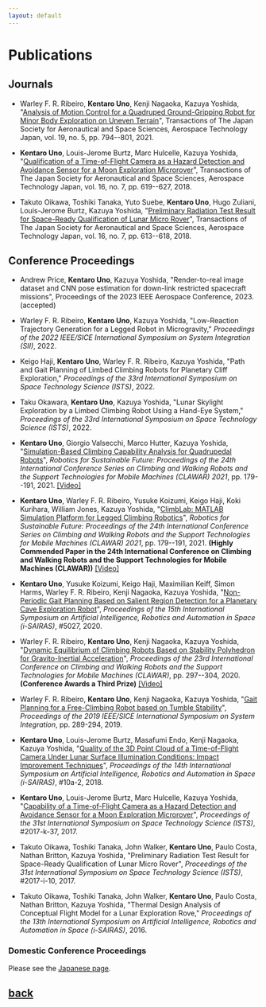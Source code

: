 ```yaml
---
layout: default
---
```


# Publications

## Journals
* Warley F. R. Ribeiro, **Kentaro Uno**, Kenji Nagaoka, Kazuya Yoshida, "[Analysis of Motion Control for a Quadruped Ground-Gripping Robot for Minor Body Exploration on Uneven Terrain](https://www.jstage.jst.go.jp/article/tastj/19/5/19_19.794/_article)", Transactions of The Japan Society for Aeronautical and Space Sciences, Aerospace Technology Japan, vol. 19, no. 5, pp. 794--801, 2021.

* **Kentaro Uno**, Louis-Jerome Burtz, Marc Hulcelle, Kazuya Yoshida, "[Qualification of a Time-of-Flight Camera as a Hazard Detection and Avoidance Sensor for a Moon Exploration Microrover](https://www.jstage.jst.go.jp/article/tastj/16/7/16_619/_article/-char/en)", Transactions of The Japan Society for Aeronautical and Space Sciences, Aerospace Technology Japan, vol. 16, no. 7, pp. 619--627, 2018.

* Takuto Oikawa, Toshiki Tanaka, Yuto Suebe, **Kentaro Uno**, Hugo Zuliani, Louis-Jerome Burtz, Kazuya Yoshida, "[Preliminary Radiation Test Result for Space-Ready Qualification of Lunar Micro Rover](https://www.jstage.jst.go.jp/article/tastj/16/7/16_613/_article/-char/en)", Transactions of The Japan Society for Aeronautical and Space Sciences, Aerospace Technology Japan, vol. 16, no. 7, pp. 613--618, 2018. 

## Conference Proceedings

<!-- * Takuya Kato, **Kentaro Uno**, Kazuya Yoshida, ICRA2023 -->

<!-- * Takuya Kato, **Kentaro Uno**, Kazuya Yoshida, ROBIO2022 -->

* Andrew Price, **Kentaro Uno**, Kazuya Yoshida, "Render-to-real image dataset and CNN pose estimation for down-link restricted spacecraft missions", Proceedings of the 2023 IEEE Aerospace Conference, 2023. (accepted)

* Warley F. R. Ribeiro, **Kentaro Uno**, Kazuya Yoshida, "Low-Reaction Trajectory Generation for a Legged Robot in Microgravity," *Proceedings of the 2022 IEEE/SICE International Symposium on System Integration (SII)*, 2022.

* Keigo Haji, **Kentaro Uno**, Warley F. R. Ribeiro, Kazuya Yoshida, "Path and Gait Planning of Limbed Climbing Robots for Planetary Cliff Exploration," *Proceedings of the 33rd International Symposium on Space Technology Science (ISTS)*, 2022.

* Taku Okawara, **Kentaro Uno**, Kazuya Yoshida, "Lunar Skylight Exploration by a Limbed Climbing Robot Using a Hand-Eye System," *Proceedings of the 33rd International Symposium on Space Technology Science (ISTS)*, 2022.

* **Kentaro Uno**, Giorgio Valsecchi, Marco Hutter, Kazuya Yoshida, "[Simulation-Based Climbing Capability Analysis for Quadrupedal Robots](https://doi.org/10.1007/978-3-030-86294-7_16)", *Robotics for Sustainable Future: Proceedings of the 24th International Conference Series on Climbing and Walking Robots and the Support Technologies for Mobile Machines (CLAWAR) 2021*, pp. 179--191, 2021. [[Video]](https://www.youtube.com/watch?v=dEEmm8hlXPU)

* **Kentaro Uno**, Warley F. R. Ribeiro, Yusuke Koizumi, Keigo Haji, Koki Kurihara, William Jones, Kazuya Yoshida, "[ClimbLab: MATLAB Simulation Platform for Legged Climbing Robotics](https://doi.org/10.1007/978-3-030-86294-7_20)", *Robotics for Sustainable Future: Proceedings of the 24th International Conference Series on Climbing and Walking Robots and the Support Technologies for Mobile Machines (CLAWAR) 2021*, pp. 179--191, 2021. **(Highly Commended Paper in the 24th International Conference on Climbing and Walking Robots and the Support Technologies for Mobile Machines (CLAWAR))** [[Video]](https://www.youtube.com/watch?v=nNB8uTTsJJg)

* **Kentaro Uno**, Yusuke Koizumi, Keigo Haji, Maximilian Keiff, Simon Harms, Warley F. R. Ribeiro, Kenji Nagaoka, Kazuya Yoshida, "[Non-Periodic Gait Planning Based on Salient Region Detection for a Planetary Cave Exploration Robot](https://www.hou.usra.edu/meetings/isairas2020fullpapers/pdf/5027.pdf)", *Proceedings of the 15th International Symposium on Artificial Intelligence, Robotics and Automation in Space (i-SAIRAS)*, #5027, 2020.

* Warley F. R. Ribeiro, **Kentaro Uno**, Kenji Nagaoka, Kazuya Yoshida, "[Dynamic Equilibrium of Climbing Robots Based on Stability Polyhedron for Gravito-Inertial Acceleration](https://clawar.org/wp-content/uploads/2021/02/Clawar2020_Paper_18.pdf)", *Proceedings of the 23rd International Conference on Climbing and Walking Robots and the Support Technologies for Mobile Machines (CLAWAR)*, pp. 297--304, 2020. **(Conference Awards a Third Prize)** [[Video]](https://www.youtube.com/watch?v=0evShZIG-F4)

* Warley F. R. Ribeiro, **Kentaro Uno**, Kenji Nagaoka, Kazuya Yoshida, "[Gait Planning for a Free-Climbing Robot based on Tumble Stability](https://ieeexplore.ieee.org/document/8700455)", *Proceedings of the 2019 IEEE/SICE International Symposium on System Integration*, pp. 289-294, 2019.

* **Kentaro Uno**, Louis-Jerome Burtz, Masafumi Endo, Kenji Nagaoka, Kazuya Yoshida, "[Quality of the 3D Point Cloud of a Time-of-Flight Camera Under Lunar Surface Illumination Conditions: Impact Improvement Techniques](/assets/files/2018isairas_uno.pdf)", *Proceedings of the 14th International Symposium on Artificial Intelligence, Robotics and Automation in Space (i-SAIRAS)*, #10a-2, 2018.

* **Kentaro Uno**, Louis-Jerome Burtz, Marc Hulcelle, Kazuya Yoshida, "[Capability of a Time-of-Flight Camera as a Hazard Detection and Avoidance Sensor for a Moon Exploration Microrover](/assets/files/ISTS2017_KentaroUno.pdf)", *Proceedings of the 31st International Symposium on Space Technology Science (ISTS)*, #2017-k-37, 2017.

* Takuto Oikawa, Toshiki Tanaka, John Walker, **Kentaro Uno**, Paulo Costa, Nathan Britton, Kazuya Yoshida, "Preliminary Radiation Test Result for Space-Ready Qualification of Lunar Micro Rover", *Proceedings of the 31st International Symposium on Space Technology Science (ISTS)*, #2017-i-10, 2017.

* Takuto Oikawa, Toshiki Tanaka, John Walker, **Kentaro Uno**, Paulo Costa, Nathan Britton, Kazuya Yoshida, "Thermal Design Analysis of Conceptual Flight Model for a Lunar Exploration Rove," *Proceedings of the 13th International Symposium on Artificial Intelligence, Robotics and Automation in Space (i-SAIRAS)*, 2016.

### Domestic Conference Proceedings

Please see the [Japanese page](./pub_j.html).

## [back](./)
